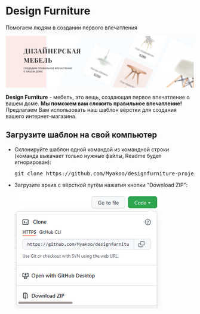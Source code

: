 # Design Furniture

<p>Помогаем людям в создании первого впечатления</p>

<p>
	<img src="https://raw.githubusercontent.com/Myakoo/designfurniture-project/master/.github/images/preview.jpg" alt="Preview">
</p>

**Design Furniture** - мебель, это вещь, создающая первое впечатление о вашем доме. **Мы поможем вам сложить правильное впечатление!** Предлагаем Вам использовать наш шаблон вёрстки для создания вашего интернет-магазина.


<h2>Загрузите шаблон на свой компьютер</h2>

- Склонируйте шаблон одной командой из командной строки (команда выкачает только нужные файлы, Readme будет игнорирован):
	<pre>git clone https://github.com/Myakoo/designfurniture-project.git .; rm -rf trunk readme.md .git dist</pre>
- Загрузите архив с вёрсткой путём нажатия кнопки "Download ZIP":
	<img src="https://raw.githubusercontent.com/Myakoo/designfurniture-project/master/.github/images/download_button.png" alt="Download Image">
